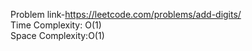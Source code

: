 Problem link-https://leetcode.com/problems/add-digits/ </br>
Time Complexity: O(1)   </br>
Space Complexity:O(1)
